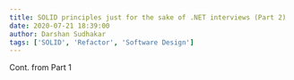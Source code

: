 ```yaml
---
title: SOLID principles just for the sake of .NET interviews (Part 2)
date: 2020-07-21 18:39:00
author: Darshan Sudhakar
tags: ['SOLID', 'Refactor', 'Software Design']
---
```


Cont. from Part 1

